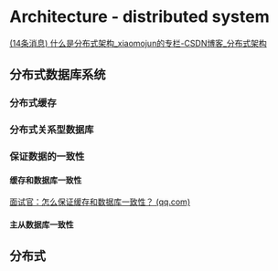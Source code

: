 # Architecture - distributed system

[(14条消息) 什么是分布式架构_xiaomojun的专栏-CSDN博客_分布式架构](https://blog.csdn.net/xiaomojun/article/details/87951917)

## 分布式数据库系统

### 分布式缓存

### 分布式关系型数据库



### 保证数据的一致性

#### 缓存和数据库一致性

[面试官：怎么保证缓存和数据库一致性？ (qq.com)](https://mp.weixin.qq.com/s/Drgg2wJ6hEuclw38PQLfHQ)

#### 主从数据库一致性

## 分布式